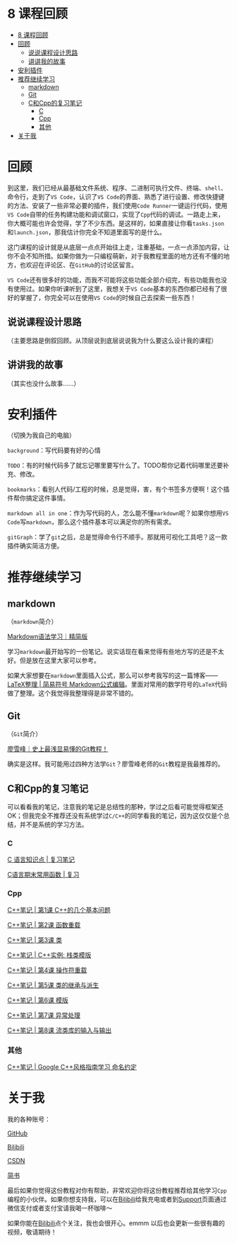 # 8 课程回顾

- [8 课程回顾](#8-课程回顾)
- [回顾](#回顾)
  - [说说课程设计思路](#说说课程设计思路)
  - [讲讲我的故事](#讲讲我的故事)
- [安利插件](#安利插件)
- [推荐继续学习](#推荐继续学习)
  - [markdown](#markdown)
  - [Git](#git)
  - [C和Cpp的复习笔记](#c和cpp的复习笔记)
    - [C](#c)
    - [Cpp](#cpp)
    - [其他](#其他)
- [关于我](#关于我)

# 回顾
到这里，我们已经从最基础文件系统、程序、二进制可执行文件、终端、`shell`、命令行，走到了`VS Code`，认识了`VS Code`的界面、熟悉了进行设置、修改快捷键的方法、安装了一些非常必要的插件，我们使用`Code Runner`一键运行代码，使用`VS Code`自带的任务构建功能和调试窗口，实现了`Cpp`代码的调试。一路走上来，你大概可能也许会觉得，学了不少东西。是这样的，如果直接让你看`tasks.json`和`launch.json`，那我估计你完全不知道里面写的是什么。

这门课程的设计就是从底层一点点开始往上走，注重基础，一点一点添加内容，让你不会不知所措。如果你做为一只编程萌新，对于我教程里面的地方还有不懂的地方，也欢迎在评论区、在`GitHub`的讨论区留言。

`VS Code`还有很多好的功能，而我不可能将这些功能全部介绍完，有些功能我也没有使用过。如果你听课听到了这里，我想关于`VS Code`基本的东西你都已经有了很好的掌握了，你完全可以在使用`VS Code`的时候自己去探索一些东西！
## 说说课程设计思路
（主要思路是倒叙回顾。从顶层说到底层说说我为什么要这么设计我的课程）
## 讲讲我的故事
（其实也没什么故事……）
# 安利插件
（切换为我自己的电脑）

`background`：写代码要有好的心情

`TODO`：有的时候代码多了就忘记哪里要写什么了。TODO帮你记着代码哪里还要补充、修改。

`bookmarks`：看别人代码/工程的时候，总是觉得，害，有个书签多方便啊！这个插件帮你搞定这件事情。

`markdown all in one`：作为写代码的人，怎么能不懂`markdown`呢？如果你想用`VS Code`写`markdown`，那么这个插件基本可以满足你的所有需求。

`gitGraph`：学了`git`之后，总是觉得命令行不顺手。那就用可视化工具吧？这一款插件确实简洁方便。
# 推荐继续学习
## markdown
（`markdown`简介）

[Markdown语法学习｜精简版](https://blog.csdn.net/qq_45379253/article/details/104876463)

学习`markdown`最开始写的一份笔记。说实话现在看来觉得有些地方写的还是不太好。但是放在这里大家可以参考。

如果大家想要在`markdown`里面插入公式，那么可以参考我写的这一篇博客——[LaTeX整理 | 简易符号 Markdown公式编辑](https://blog.csdn.net/qq_45379253/article/details/105368552)。里面对常用的数学符号的`LaTeX`代码做了整理。这个我觉得我整理得是非常不错的。
## Git
（`Git`简介）

[廖雪峰｜史上最浅显易懂的Git教程！](https://www.liaoxuefeng.com/wiki/896043488029600)

确实是这样。我可能用过四种方法学`Git`？廖雪峰老师的`Git`教程是我最推荐的。
## C和Cpp的复习笔记
可以看看我的笔记，注意我的笔记是总结性的那种，学过之后看可能觉得框架还OK；但我完全不推荐还没有系统学过`C/C++`的同学看我的笔记，因为这仅仅是个总结，并不是系统的学习方法。
### C
[C 语言知识点 | 复习笔记](https://blog.csdn.net/qq_45379253/article/details/107247559)

[C语言期末常用函数 | 复习](https://blog.csdn.net/qq_45379253/article/details/107046909)
### Cpp
[C++笔记 | 第1课 C++的几个基本问题](https://blog.csdn.net/qq_45379253/article/details/104868460)

[C++笔记 | 第2课 函数重载](https://blog.csdn.net/qq_45379253/article/details/104868515)

[C++笔记 | 第3课 类](https://blog.csdn.net/qq_45379253/article/details/104869939)

[C++笔记 | C++实例: 栈类模版](https://blog.csdn.net/qq_45379253/article/details/106783740)

[C++笔记 | 第4课 操作符重载](https://blog.csdn.net/qq_45379253/article/details/106784209)

[C++笔记 | 第5课 类的继承与派生](https://blog.csdn.net/qq_45379253/article/details/106784222)

[C++笔记 | 第6课 模版](https://blog.csdn.net/qq_45379253/article/details/106784237)

[C++笔记 | 第7课 异常处理](https://blog.csdn.net/qq_45379253/article/details/106784255)

[C++笔记 | 第8课 流类库的输入与输出](https://blog.csdn.net/qq_45379253/article/details/106784282)
### 其他
[C++笔记 | Google C++风格指南学习 命名约定](https://blog.csdn.net/qq_45379253/article/details/105522038)
# 关于我
我的各种账号：

[GitHub](https://github.com/Yang-Xijie)

[Bilibili](https://space.bilibili.com/24502827)

[CSDN](https://blog.csdn.net/qq_45379253)

[简书](https://www.jianshu.com/u/76b034c9f995)

最后如果你觉得这份教程对你有帮助，非常欢迎你将这份教程推荐给其他学习`Cpp`编程的小伙伴。如果你想支持我，可以在[Bilibili](https://space.bilibili.com/24502827)给我充电或者到[Support](./postscript/support.md)页面通过微信支付或者支付宝请我喝一杯咖啡～

如果你能在[Bilibili](https://space.bilibili.com/24502827)点个关注，我也会很开心。emmm 以后也会更新一些很有趣的视频，敬请期待！

